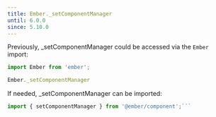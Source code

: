 ```yaml
---
title: Ember._setComponentManager
until: 6.0.0
since: 5.10.0
---
```



Previously, _setComponentManager could be accessed via the `Ember` import:
```js
import Ember from 'ember';

Ember._setComponentManager
```

 If needed, _setComponentManager can be imported:
```js
import { setComponentManager } from '@ember/component';```
